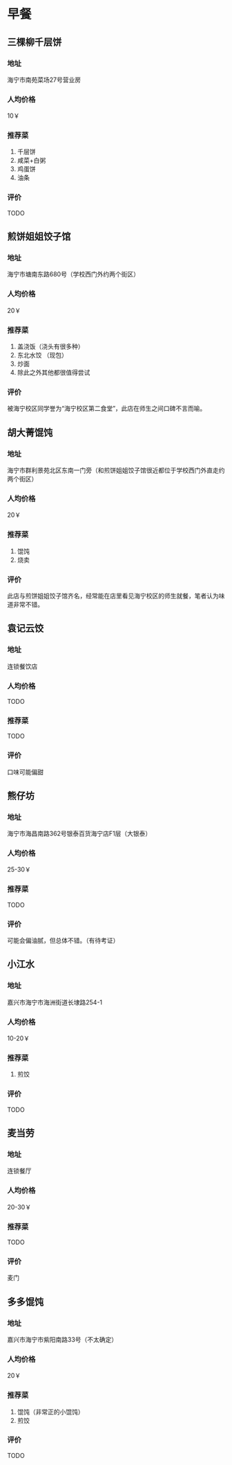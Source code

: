# 早餐

## 三棵柳千层饼

### 地址

海宁市南苑菜场27号营业房

### 人均价格

10￥

### 推荐菜

1. 千层饼
2. 咸菜+白粥
3. 鸡蛋饼
4. 油条

### 评价

TODO

## 煎饼姐姐饺子馆

### 地址

海宁市塘南东路680号（学校西门外约两个街区）

### 人均价格

20￥

### 推荐菜

1. 盖浇饭（浇头有很多种）
2. 东北水饺 （现包）
3. 炒面
4. 除此之外其他都很值得尝试

### 评价

被海宁校区同学誉为“海宁校区第二食堂”，此店在师生之间口碑不言而喻。

## 胡大菁馄饨

### 地址

海宁市群利景苑北区东南一门旁（和煎饼姐姐饺子馆很近都位于学校西门外直走约两个街区）

### 人均价格

20￥

### 推荐菜

1. 馄饨
2. 烧卖

### 评价

此店与煎饼姐姐饺子馆齐名，经常能在店里看见海宁校区的师生就餐，笔者认为味道非常不错。

## 袁记云饺

### 地址

连锁餐饮店

### 人均价格

TODO

### 推荐菜

TODO

### 评价

口味可能偏甜



## 熊仔坊

### 地址

海宁市海昌南路362号银泰百货海宁店F1层（大银泰）

### 人均价格

25-30￥

### 推荐菜

TODO

### 评价

可能会偏油腻，但总体不错。（有待考证）

## 小江水

### 地址

嘉兴市海宁市海洲街道长埭路254-1

### 人均价格

10-20￥

### 推荐菜

1. 煎饺

### 评价

TODO

## 麦当劳

### 地址

连锁餐厅

### 人均价格

20-30￥

### 推荐菜

TODO

### 评价

麦门

## 多多馄饨

### 地址

嘉兴市海宁市紫阳南路33号（不太确定）

### 人均价格

20￥

### 推荐菜

1. 馄饨（非常正的小馄饨）
2. 煎饺

### 评价

TODO